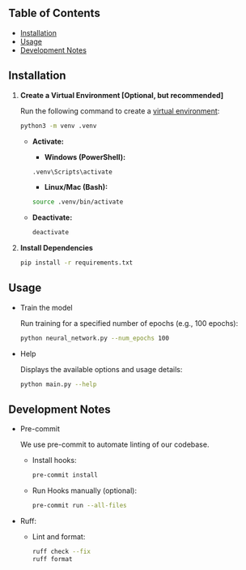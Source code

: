 ## Table of Contents <!-- omit in toc -->

- [Installation](#installation)
- [Usage](#usage)
- [Development Notes](#development-notes)

## Installation

1. **Create a Virtual Environment [Optional, but recommended]**

    Run the following command to create a [virtual environment](https://docs.python.org/3/library/venv.html):

    ```bash
    python3 -m venv .venv
    ```

    - **Activate:**

        - **Windows (PowerShell):**

        ```bash
        .venv\Scripts\activate
        ```

        - **Linux/Mac (Bash):**

        ```bash
        source .venv/bin/activate
        ```

    - **Deactivate:**
        ```bash
        deactivate
        ```

2. **Install Dependencies**

    ```bash
    pip install -r requirements.txt
    ```

## Usage

-   Train the model

    Run training for a specified number of epochs (e.g., 100 epochs):

    ```bash
    python neural_network.py --num_epochs 100
    ```

-   Help

    Displays the available options and usage details:

    ```bash
    python main.py --help
    ```

## Development Notes

-   Pre-commit

    We use pre-commit to automate linting of our codebase.

    -   Install hooks:
        ```bash
        pre-commit install
        ```
    -   Run Hooks manually (optional):
        ```bash
        pre-commit run --all-files
        ```

-   Ruff:

    -   Lint and format:
        ```bash
        ruff check --fix
        ruff format
        ```
